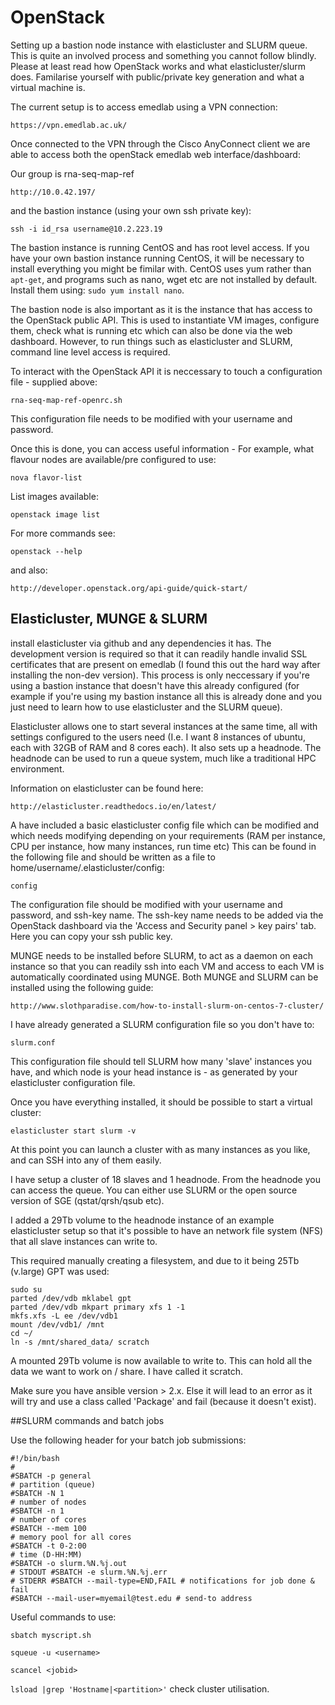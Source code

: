 # OpenStack
Setting up a bastion node instance with elasticluster and SLURM queue. This is quite an involved process and something you cannot follow blindly. Please at least read how OpenStack works and what elasticluster/slurm does. Familarise yourself with public/private key generation and what a virtual machine is.

The current setup is to access emedlab using a VPN connection:

```https://vpn.emedlab.ac.uk/ ```

Once connected to the VPN through the Cisco AnyConnect client we are able to access both the openStack emedlab web interface/dashboard:

Our group is rna-seq-map-ref

``` http://10.0.42.197/ ```

and the bastion instance (using your own ssh private key):

```ssh -i id_rsa username@10.2.223.19```

The bastion instance is running CentOS and has root level access. If you have your own bastion instance running CentOS, it will be necessary to install everything you might be fimilar with. CentOS uses yum rather than ```apt-get```, and programs such as nano, wget etc are not installed by default. Install them using: ```sudo yum install nano```.

The bastion node is also important as it is the instance that has access to the OpenStack public API. This is used to instantiate VM images, configure them, check what is running etc which can also be done via the web dashboard. However, to run things such as elasticluster and SLURM, command line level access is required.

To interact with the OpenStack API it is neccessary to touch a configuration file - supplied above:

``` rna-seq-map-ref-openrc.sh ```

This configuration file needs to be modified with your username and password.

Once this is done, you can access useful information - For example, what flavour nodes are available/pre configured to use:

```nova flavor-list```

List images available:

```openstack image list```

For more commands see:

``` openstack --help ``` 

and also:

``` http://developer.openstack.org/api-guide/quick-start/ ```

## Elasticluster, MUNGE & SLURM

install elasticluster via github and any dependencies it has. The development version is required so that it can readily handle invalid SSL certificates that are present on emedlab (I found this out the hard way after installing the non-dev version). This process is only neccessary if you're using a bastion instance that doesn't have this already configured (for example if you're using my bastion instance all this is already done and you just need to learn how to use elasticluster and the SLURM queue). 

Elasticluster allows one to start several instances at the same time, all with settings configured to the users need (I.e. I want 8 instances of ubuntu, each with 32GB of RAM and 8 cores each). It also sets up a headnode. The headnode can be used to run a queue system, much like a traditional HPC environment.

Information on elasticluster can be found here:

``` http://elasticluster.readthedocs.io/en/latest/ ```

A have included a basic elasticluster config file which can be modified and which needs modifying depending on your requirements (RAM per instance, CPU per instance, how many instances, run time etc) This can be found in the following file and should be written as a file to home/username/.elasticluster/config:

``` config ```

The configuration file should be modified with your username and password, and ssh-key name. The ssh-key name needs to be added via the OpenStack dashboard via the 'Access and Security panel > key pairs' tab. Here you can copy your ssh public key.

MUNGE needs to be installed before SLURM, to act as a daemon on each instance so that you can readily ssh into each VM and access to each VM is automatically coordinated using MUNGE. Both MUNGE and SLURM can be installed using the following guide:

``` http://www.slothparadise.com/how-to-install-slurm-on-centos-7-cluster/ ```

I have already generated a SLURM configuration file so you don't have to:

``` slurm.conf ```

This configuration file should tell SLURM how many 'slave' instances you have, and which node is your head instance is - as generated by your elasticluster configuration file.

Once you have everything installed, it should be possible to start a virtual cluster:

``` elasticluster start slurm -v ```

At this point you can launch a cluster with as many instances as you like, and can SSH into any of them easily.

I have setup a cluster of 18 slaves and 1 headnode. From the headnode you can access the queue. You can either use SLURM or the open source version of SGE (qstat/qrsh/qsub etc).

I added a 29Tb volume to the headnode instance of an example elasticluster setup so that it's possible to have an network file system (NFS) that all slave instances can write to.

This required manually creating a filesystem, and due to it being 25Tb (v.large) GPT was used:

```
sudo su
parted /dev/vdb mklabel gpt
parted /dev/vdb mkpart primary xfs 1 -1
mkfs.xfs -L ee /dev/vdb1
mount /dev/vdb1/ /mnt
cd ~/
ln -s /mnt/shared_data/ scratch
```
A mounted 29Tb volume is now available to write to. This can hold all the data we want to work on / share. I have called it scratch.


Make sure you have ansible version > 2.x. Else it will lead to an error as it will try and use a class called 'Package' and fail (because it doesn't exist).

##SLURM commands and batch jobs

Use the following header for your batch job submissions:

```
#!/bin/bash 
# 
#SBATCH -p general 
# partition (queue) 
#SBATCH -N 1 
# number of nodes 
#SBATCH -n 1 
# number of cores 
#SBATCH --mem 100 
# memory pool for all cores 
#SBATCH -t 0-2:00 
# time (D-HH:MM) 
#SBATCH -o slurm.%N.%j.out 
# STDOUT #SBATCH -e slurm.%N.%j.err 
# STDERR #SBATCH --mail-type=END,FAIL # notifications for job done & fail 
#SBATCH --mail-user=myemail@test.edu # send-to address 
```
Useful commands to use:

``` sbatch myscript.sh ``` 

``` squeue -u <username> ```

``` scancel <jobid> ```

``` lsload |grep 'Hostname|<partition>' ``` check cluster utilisation.


